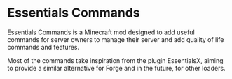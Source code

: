 # Essentials Commands

Essentials Commands is a Minecraft mod designed to add useful commands for server owners to manage their server and add quality of life commands and features.

Most of the commands take inspiration from the plugin EssentialsX, aiming to provide a similar alternative for Forge and in the future, for other loaders.